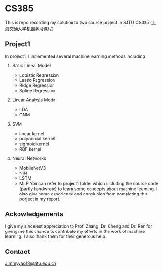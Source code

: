 # CS385
This is repo recording my solution to two course project in SJTU CS385 (上海交通大学机器学习课程)

## Project1
In project1, I inplemented several machine learning methods including

1. Basic Linear Model
    
    * Logistic Regression
    * Lasso Regression
    * Ridge Regression 
    * Spline Regression
2. Linear Analysis Mode
    * LDA
    * GNM
3. SVM
    * linear kernel
    * polynomial kernel
    * sigmoid kernel
    * RBF kernel
4. Neural Networks
    * MobileNetV3
    * NiN
    * LSTM 
    * MLP
You can refer to project1 folder which including the source code (partly handwrote) to learn some concepts about machine learning. I also give some experience and conclusion from completing this porject in my report.

## Ackowledgements
I give my sincerest appreciation to Prof. Zhang, Dr. Cheng and Dr. Ren for giving me this chance to contribute my efforts in the work of machine learning. I also thank them for their generous help.
## Contact
Jimmyyao18@sjtu.edu.cn